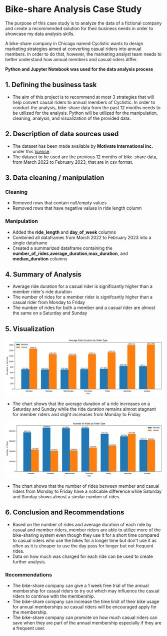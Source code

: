 # Bike-share Analysis Case Study
The purpose of this case study is to analyze the data of a fictional company and create a recommended solution for their business needs in order to showcase my data analysis skills.

A bike-share company in Chicago named Cyclistic wants to design marketing strategies aimed at converting casual riders into annual members. In order to
do that, however, the marketing analyst team needs to better understand how annual members and casual riders differ.

**Python and Jupyter Notebook was used for the data analysis process**

## 1. Defining the business task
  * The aim of this project is to recommend at most 3 strategies that will help convert causal riders to annual members of Cyclistic. In order to conduct the analysis, bike-share data from the past 12 months needs to be utilized for the analysis. Python will be utilized for the manipulation, cleaning, analysis, and visualization of the provided data.

## 2. Description of data sources used
  * The dataset has been made available by
  **Motivate International Inc.** under this [license](https://ride.divvybikes.com/data-license-agreement).
  * The dataset to be used are the previous 12 months of bike-share data, from March 2022 to February 2023, that are in csv format.

## 3. Data cleaning / manipulation
  ### Cleaning
  * Removed rows that contain null/empty values
  * Removed rows that have negative values in ride length column
  ### Manipulation
  * Added the **ride_length** and **day_of_week** columns
  * Combined all dataframes from March 2022 to February 2023 into a single dataframe
  * Created a summarized dataframe containing the **number_of_rides**,**average_duration**,**max_duration**, and **median_duration** columns

## 4. Summary of Analysis
  * Average ride duration for a casual rider is significantly higher than a member rider's ride duration
  * The number of rides for a member rider is signifcantly higher than a casual rider from Monday to Friday
  * The number of rides for both a member and a casual rider are almost the same on a Saturday and Sunday
## 5. Visualization
  ![Image](./data/average_ride_duration.png)
  * The chart shows that the average duration of a ride increases on a Saturday and Sunday while the ride duration remains almost stagnant for member riders and slight increases from Monday to Friday

  ![Image](./data/number_of_rides.png)
  * The chart shows that the number of rides between member and casual riders from Monday to Friday have a noticable difference while Saturday and Sunday shows almost a similar number of rides. 
## 6. Conclusion and Recommendations
  * Based on the number of rides and average duration of each ride by casual and member riders, member riders are able to utilize more of the bike-sharing system even though they use it for a short time compared to casual riders who use the bikes for a longer time but don't use it as often as it is cheaper to use the day pass for longer but not frequent rides.
  * Data on how much was charged for each ride can be used to create further analysis.
  ### Recommendations
  * The bike-share company can give a 1 week free trial of the annual membership for casual riders to try out which may influence the casual riders to continue with the membership.
  * The bike-share company can increase the time limit of their bike usage for annual memberships so casual riders will be encouraged apply for the membership.
  * The bike-share company can promote on how much casual riders can save when they are part of the annual membership especially if they are a frequent user. 